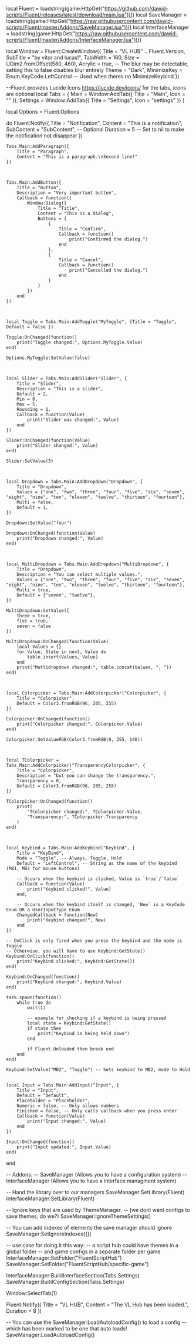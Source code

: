local Fluent = loadstring(game:HttpGet("https://github.com/dawid-scripts/Fluent/releases/latest/download/main.lua"))()
local SaveManager = loadstring(game:HttpGet("https://raw.githubusercontent.com/dawid-scripts/Fluent/master/Addons/SaveManager.lua"))()
local InterfaceManager = loadstring(game:HttpGet("https://raw.githubusercontent.com/dawid-scripts/Fluent/master/Addons/InterfaceManager.lua"))()

local Window = Fluent:CreateWindow({
    Title = "VL HUB" .. Fluent.Version,
    SubTitle = "by vitor and lucas!",
    TabWidth = 160,
    Size = UDim2.fromOffset(580, 460),
    Acrylic = true, -- The blur may be detectable, setting this to false disables blur entirely
    Theme = "Dark",
    MinimizeKey = Enum.KeyCode.LeftControl -- Used when theres no MinimizeKeybind
})

--Fluent provides Lucide Icons https://lucide.dev/icons/ for the tabs, icons are optional
local Tabs = {
    Main = Window:AddTab({ Title = "Main", Icon = "" }),
    Settings = Window:AddTab({ Title = "Settings", Icon = "settings" })
}

local Options = Fluent.Options

do
    Fluent:Notify({
        Title = "Notification",
        Content = "This is a notification",
        SubContent = "SubContent", -- Optional
        Duration = 5 -- Set to nil to make the notification not disappear
    })



    Tabs.Main:AddParagraph({
        Title = "Paragraph",
        Content = "This is a paragraph.\nSecond line!"
    })



    Tabs.Main:AddButton({
        Title = "Button",
        Description = "Very important button",
        Callback = function()
            Window:Dialog({
                Title = "Title",
                Content = "This is a dialog",
                Buttons = {
                    {
                        Title = "Confirm",
                        Callback = function()
                            print("Confirmed the dialog.")
                        end
                    },
                    {
                        Title = "Cancel",
                        Callback = function()
                            print("Cancelled the dialog.")
                        end
                    }
                }
            })
        end
    })



    local Toggle = Tabs.Main:AddToggle("MyToggle", {Title = "Toggle", Default = false })

    Toggle:OnChanged(function()
        print("Toggle changed:", Options.MyToggle.Value)
    end)

    Options.MyToggle:SetValue(false)


    
    local Slider = Tabs.Main:AddSlider("Slider", {
        Title = "Slider",
        Description = "This is a slider",
        Default = 2,
        Min = 0,
        Max = 5,
        Rounding = 1,
        Callback = function(Value)
            print("Slider was changed:", Value)
        end
    })

    Slider:OnChanged(function(Value)
        print("Slider changed:", Value)
    end)

    Slider:SetValue(3)



    local Dropdown = Tabs.Main:AddDropdown("Dropdown", {
        Title = "Dropdown",
        Values = {"one", "two", "three", "four", "five", "six", "seven", "eight", "nine", "ten", "eleven", "twelve", "thirteen", "fourteen"},
        Multi = false,
        Default = 1,
    })

    Dropdown:SetValue("four")

    Dropdown:OnChanged(function(Value)
        print("Dropdown changed:", Value)
    end)


    
    local MultiDropdown = Tabs.Main:AddDropdown("MultiDropdown", {
        Title = "Dropdown",
        Description = "You can select multiple values.",
        Values = {"one", "two", "three", "four", "five", "six", "seven", "eight", "nine", "ten", "eleven", "twelve", "thirteen", "fourteen"},
        Multi = true,
        Default = {"seven", "twelve"},
    })

    MultiDropdown:SetValue({
        three = true,
        five = true,
        seven = false
    })

    MultiDropdown:OnChanged(function(Value)
        local Values = {}
        for Value, State in next, Value do
            table.insert(Values, Value)
        end
        print("Mutlidropdown changed:", table.concat(Values, ", "))
    end)



    local Colorpicker = Tabs.Main:AddColorpicker("Colorpicker", {
        Title = "Colorpicker",
        Default = Color3.fromRGB(96, 205, 255)
    })

    Colorpicker:OnChanged(function()
        print("Colorpicker changed:", Colorpicker.Value)
    end)
    
    Colorpicker:SetValueRGB(Color3.fromRGB(0, 255, 140))



    local TColorpicker = Tabs.Main:AddColorpicker("TransparencyColorpicker", {
        Title = "Colorpicker",
        Description = "but you can change the transparency.",
        Transparency = 0,
        Default = Color3.fromRGB(96, 205, 255)
    })

    TColorpicker:OnChanged(function()
        print(
            "TColorpicker changed:", TColorpicker.Value,
            "Transparency:", TColorpicker.Transparency
        )
    end)



    local Keybind = Tabs.Main:AddKeybind("Keybind", {
        Title = "KeyBind",
        Mode = "Toggle", -- Always, Toggle, Hold
        Default = "LeftControl", -- String as the name of the keybind (MB1, MB2 for mouse buttons)

        -- Occurs when the keybind is clicked, Value is `true`/`false`
        Callback = function(Value)
            print("Keybind clicked!", Value)
        end,

        -- Occurs when the keybind itself is changed, `New` is a KeyCode Enum OR a UserInputType Enum
        ChangedCallback = function(New)
            print("Keybind changed!", New)
        end
    })

    -- OnClick is only fired when you press the keybind and the mode is Toggle
    -- Otherwise, you will have to use Keybind:GetState()
    Keybind:OnClick(function()
        print("Keybind clicked:", Keybind:GetState())
    end)

    Keybind:OnChanged(function()
        print("Keybind changed:", Keybind.Value)
    end)

    task.spawn(function()
        while true do
            wait(1)

            -- example for checking if a keybind is being pressed
            local state = Keybind:GetState()
            if state then
                print("Keybind is being held down")
            end

            if Fluent.Unloaded then break end
        end
    end)

    Keybind:SetValue("MB2", "Toggle") -- Sets keybind to MB2, mode to Hold


    local Input = Tabs.Main:AddInput("Input", {
        Title = "Input",
        Default = "Default",
        Placeholder = "Placeholder",
        Numeric = false, -- Only allows numbers
        Finished = false, -- Only calls callback when you press enter
        Callback = function(Value)
            print("Input changed:", Value)
        end
    })

    Input:OnChanged(function()
        print("Input updated:", Input.Value)
    end)
end


-- Addons:
-- SaveManager (Allows you to have a configuration system)
-- InterfaceManager (Allows you to have a interface managment system)

-- Hand the library over to our managers
SaveManager:SetLibrary(Fluent)
InterfaceManager:SetLibrary(Fluent)

-- Ignore keys that are used by ThemeManager.
-- (we dont want configs to save themes, do we?)
SaveManager:IgnoreThemeSettings()

-- You can add indexes of elements the save manager should ignore
SaveManager:SetIgnoreIndexes({})

-- use case for doing it this way:
-- a script hub could have themes in a global folder
-- and game configs in a separate folder per game
InterfaceManager:SetFolder("FluentScriptHub")
SaveManager:SetFolder("FluentScriptHub/specific-game")

InterfaceManager:BuildInterfaceSection(Tabs.Settings)
SaveManager:BuildConfigSection(Tabs.Settings)


Window:SelectTab(1)

Fluent:Notify({
    Title = "VL HUB",
    Content = "The VL Hub has been loaded.",
    Duration = 8
})

-- You can use the SaveManager:LoadAutoloadConfig() to load a config
-- which has been marked to be one that auto loads!
SaveManager:LoadAutoloadConfig()

